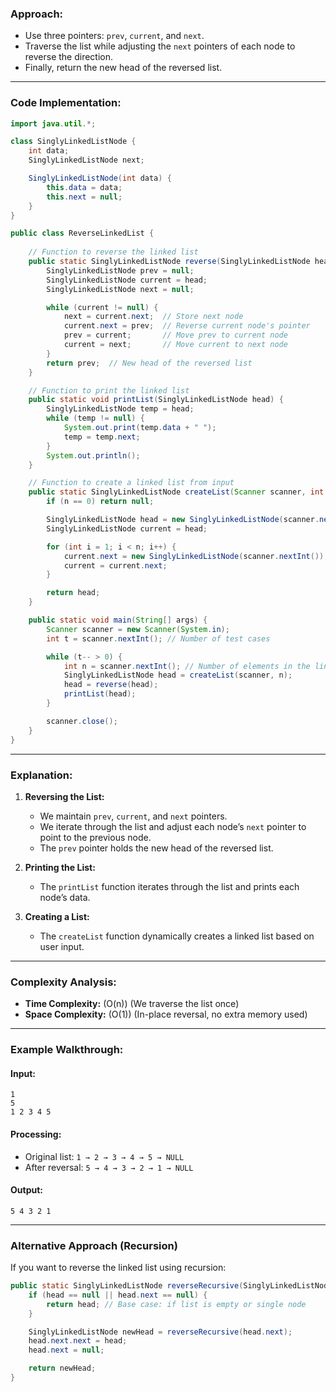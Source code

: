 
### **Approach:**  
- Use three pointers: `prev`, `current`, and `next`.
- Traverse the list while adjusting the `next` pointers of each node to reverse the direction.
- Finally, return the new head of the reversed list.

---

### **Code Implementation:**  
```java
import java.util.*;

class SinglyLinkedListNode {
    int data;
    SinglyLinkedListNode next;

    SinglyLinkedListNode(int data) {
        this.data = data;
        this.next = null;
    }
}

public class ReverseLinkedList {
    
    // Function to reverse the linked list
    public static SinglyLinkedListNode reverse(SinglyLinkedListNode head) {
        SinglyLinkedListNode prev = null;
        SinglyLinkedListNode current = head;
        SinglyLinkedListNode next = null;

        while (current != null) {
            next = current.next;  // Store next node
            current.next = prev;  // Reverse current node's pointer
            prev = current;       // Move prev to current node
            current = next;       // Move current to next node
        }
        return prev;  // New head of the reversed list
    }

    // Function to print the linked list
    public static void printList(SinglyLinkedListNode head) {
        SinglyLinkedListNode temp = head;
        while (temp != null) {
            System.out.print(temp.data + " ");
            temp = temp.next;
        }
        System.out.println();
    }

    // Function to create a linked list from input
    public static SinglyLinkedListNode createList(Scanner scanner, int n) {
        if (n == 0) return null;

        SinglyLinkedListNode head = new SinglyLinkedListNode(scanner.nextInt());
        SinglyLinkedListNode current = head;

        for (int i = 1; i < n; i++) {
            current.next = new SinglyLinkedListNode(scanner.nextInt());
            current = current.next;
        }

        return head;
    }

    public static void main(String[] args) {
        Scanner scanner = new Scanner(System.in);
        int t = scanner.nextInt(); // Number of test cases

        while (t-- > 0) {
            int n = scanner.nextInt(); // Number of elements in the linked list
            SinglyLinkedListNode head = createList(scanner, n);
            head = reverse(head);
            printList(head);
        }

        scanner.close();
    }
}
```

---

### **Explanation:**
1. **Reversing the List:**
   - We maintain `prev`, `current`, and `next` pointers.
   - We iterate through the list and adjust each node’s `next` pointer to point to the previous node.
   - The `prev` pointer holds the new head of the reversed list.

2. **Printing the List:**
   - The `printList` function iterates through the list and prints each node’s data.

3. **Creating a List:**
   - The `createList` function dynamically creates a linked list based on user input.

---

### **Complexity Analysis:**
- **Time Complexity:** \(O(n)\) (We traverse the list once)
- **Space Complexity:** \(O(1)\) (In-place reversal, no extra memory used)

---

### **Example Walkthrough:**
#### **Input:**
```
1
5
1 2 3 4 5
```
#### **Processing:**
- Original list: `1 → 2 → 3 → 4 → 5 → NULL`
- After reversal: `5 → 4 → 3 → 2 → 1 → NULL`
#### **Output:**
```
5 4 3 2 1
```

---

### **Alternative Approach (Recursion)**
If you want to reverse the linked list using recursion:
```java
public static SinglyLinkedListNode reverseRecursive(SinglyLinkedListNode head) {
    if (head == null || head.next == null) {
        return head; // Base case: if list is empty or single node
    }

    SinglyLinkedListNode newHead = reverseRecursive(head.next);
    head.next.next = head;
    head.next = null;

    return newHead;
}
```
